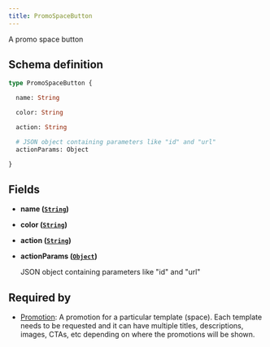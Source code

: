 ```yaml
---
title: PromoSpaceButton
---
```


A promo space button

## Schema definition
```graphql
type PromoSpaceButton {

  name: String

  color: String

  action: String

  # JSON object containing parameters like "id" and "url"
  actionParams: Object

}
```

## Fields

* **name ([`String`](graphql/schema/string.md))**


* **color ([`String`](graphql/schema/string.md))**


* **action ([`String`](graphql/schema/string.md))**


* **actionParams ([`Object`](graphql/schema/object.md))**

  JSON object containing parameters like "id" and "url"


## Required by
* [Promotion](graphql/schema/promotion.md): A promotion for a particular template (space). Each template needs to be requested and it can have multiple titles, descriptions, images, CTAs, etc depending on where the promotions will be shown.
